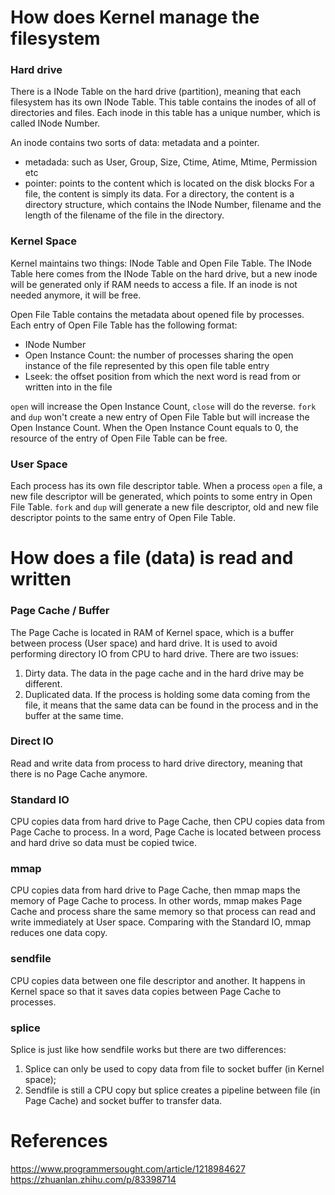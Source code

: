 # How does Kernel manage the filesystem
### Hard drive
There is a INode Table on the hard drive (partition), meaning that each filesystem has its own INode Table. This table contains the inodes of all of directories and files. Each inode in this table has a unique number, which is called INode Number.

An inode contains two sorts of data: metadata and a pointer.
- metadada: such as User, Group, Size, Ctime, Atime, Mtime, Permission etc
- pointer: points to the content which is located on the disk blocks
For a file, the content is simply its data. For a directory, the content is a directory structure, which contains the INode Number, filename and the length of the filename of the file in the directory.

### Kernel Space
Kernel maintains two things: INode Table and Open File Table.
The INode Table here comes from the INode Table on the hard drive, but a new inode will be generated only if RAM needs to access a file. If an inode is not needed anymore, it will be free.

Open File Table contains the metadata about opened file by processes. Each entry of Open File Table has the following format:
- INode Number
- Open Instance Count: the number of processes sharing the open instance of the file represented by this open file table entry
- Lseek: the offset position from which the next word is read from or written into in the file

`open` will increase the Open Instance Count, `close` will do the reverse.
`fork` and `dup` won't create a new entry of Open File Table but will increase the Open Instance Count.
When the Open Instance Count equals to 0, the resource of the entry of Open File Table can be free.

### User Space
Each process has its own file descriptor table. When a process `open` a file, a new file descriptor will be generated, which points to some entry in Open File Table.
`fork` and `dup` will generate a new file descriptor, old and new file descriptor points to the same entry of Open File Table.


# How does a file (data) is read and written
### Page Cache / Buffer
The Page Cache is located in RAM of Kernel space, which is a buffer between process (User space) and hard drive. It is used to avoid performing directory IO from CPU to hard drive.
There are two issues:
1. Dirty data. The data in the page cache and in the hard drive may be different.
2. Duplicated data. If the process is holding some data coming from the file, it means that the same data can be found in the process and in the buffer at the same time.

### Direct IO
Read and write data from process to hard drive directory, meaning that there is no Page Cache anymore.

### Standard IO
CPU copies data from hard drive to Page Cache, then CPU copies data from Page Cache to process. In a word, Page Cache is located between process and hard drive so data must be copied twice.

### mmap
CPU copies data from hard drive to Page Cache, then mmap maps the memory of Page Cache to process. In other words, mmap makes Page Cache and process share the same memory so that process can read and write immediately at User space. Comparing with the Standard IO, mmap reduces one data copy.

### sendfile
CPU copies data between one file descriptor and another. It happens in Kernel space so that it saves data copies between Page Cache to processes.

### splice
Splice is just like how sendfile works but there are two differences:
1. Splice can only be used to copy data from file to socket buffer (in Kernel space);
2. Sendfile is still a CPU copy but splice creates a pipeline between file (in Page Cache) and socket buffer to transfer data.

# References
https://www.programmersought.com/article/1218984627<br>
https://zhuanlan.zhihu.com/p/83398714
